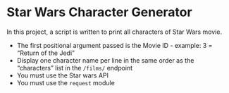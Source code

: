# Star Wars Character Generator
In this project, a script is written to print all characters of Star Wars movie.

- The first positional argument passed is the Movie ID - example: 3 = “Return of the Jedi”
- Display one character name per line in the same order as the “characters” list in the `/films/` endpoint
- You must use the Star wars API
- You must use the `request` module